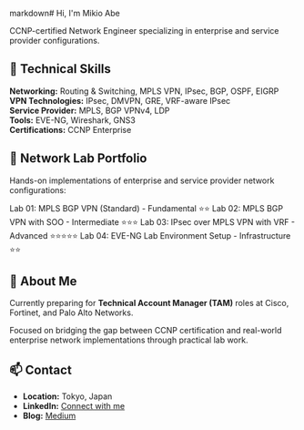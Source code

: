 markdown# 
Hi, I'm Mikio Abe 

CCNP-certified Network Engineer specializing in enterprise and service provider configurations.

## 🔧 Technical Skills

**Networking:** Routing & Switching, MPLS VPN, IPsec, BGP, OSPF, EIGRP  
**VPN Technologies:** IPsec, DMVPN, GRE, VRF-aware IPsec  
**Service Provider:** MPLS, BGP VPNv4, LDP  
**Tools:** EVE-NG, Wireshark, GNS3  
**Certifications:** CCNP Enterprise

## 🚀 Network Lab Portfolio

Hands-on implementations of enterprise and service provider network configurations:

Lab 01: MPLS BGP VPN (Standard) - Fundamental ⭐⭐
Lab 02: MPLS BGP VPN with SOO - Intermediate ⭐⭐⭐
Lab 03: IPsec over MPLS VPN with VRF - Advanced ⭐⭐⭐⭐⭐
Lab 04: EVE-NG Lab Environment Setup - Infrastructure ⭐⭐

## 📖 About Me

Currently preparing for **Technical Account Manager (TAM)** roles at Cisco, Fortinet, and Palo Alto Networks.

Focused on bridging the gap between CCNP certification and real-world enterprise network implementations through practical lab work.

## 📫 Contact

- **Location:** Tokyo, Japan
- **LinkedIn:** [Connect with me](your-linkedin-url)
- **Blog:** [Medium](coming-soon)
